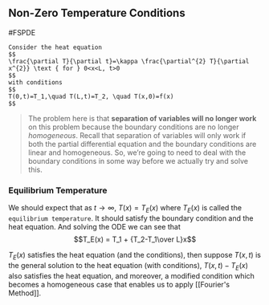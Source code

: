 ## Non-Zero Temperature Conditions
#FSPDE 

```ad-question
Consider the heat equation
$$
\frac{\partial T}{\partial t}=\kappa \frac{\partial^{2} T}{\partial x^{2}} \text { for } 0<x<L, t>0
$$
with conditions
$$
T(0,t)=T_1,\quad T(L,t)=T_2, \quad T(x,0)=f(x)
$$

```

>The problem here is that **separation of variables will no longer work** on this problem because the boundary conditions are no longer *homogeneous*. Recall that separation of variables will only work if both the partial differential equation and the boundary conditions are linear and homogeneous. So, we’re going to need to deal with the boundary conditions in some way before we actually try and solve this.

### Equilibrium Temperature
We should expect that as $t\to\infty$, $T(x)=T_E(x)$ where $T_E(x)$ is called the `equilibrium temperature`. It should satisfy the boundary condition and the heat equation. And solving the ODE we can see that $$T_E(x) = T_1 + {T_2-T_1\over L}x$$

$T_E(x)$ satisfies the heat equation (and the conditions), then suppose $T(x,t)$ is the general solution to the heat equation (with conditions), $T(x,t)-T_E(x)$ also satisfies the heat equation, and moreover, a modified condition which becomes a homogeneous case that enables us to apply [[Fourier's Method]].